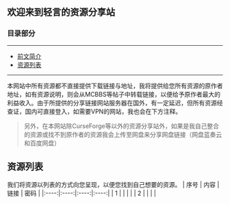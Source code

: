 ## 欢迎来到轻言的资源分享站
### 目录部分

***
* [前文简介](#欢迎来到轻言的资源分享站)
* [资源列表](#资源列表)
***

本网站中所有资源都不直接提供下载链接与地址，我将提供给您所有资源的原作者地址，如有资源说明，则会从MCBBS等帖子中转载链接，以便给予原作者最大的利益收入。由于所提供的分享链接网站服务器在国外，有一定延迟，但所有资源经查证，国内可直接登入，如需要VPN的网站，我也会在下方注释。

> 另外，在本网站除CurseForge等以外的资源分享站外，如果是我自己整合的资源或找不到原作者的资源我会上传至网盘来分享网盘链接（网盘蓝奏云和百度网盘）

## 资源列表

我们将资源以列表的方式向您呈现，以便您找到自己想要的资源。
| 序号 | 内容 | 链接 | 密码 |
|:----:|:----:|:----:|:----:|
|   1  |      |      |      |
|   2  |      |      |      |

